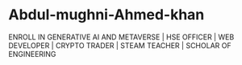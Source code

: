 # Abdul-mughni-Ahmed-khan
ENROLL IN GENERATIVE AI AND METAVERSE   | HSE OFFICER | WEB DEVELOPER | CRYPTO TRADER | STEAM TEACHER | SCHOLAR OF ENGINEERING
